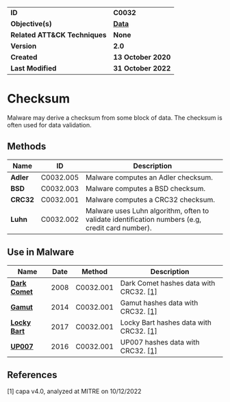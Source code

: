 <table>
<tr>
<td><b>ID</b></td>
<td><b>C0032</b></td>
</tr>
<tr>
<td><b>Objective(s)</b></td>
<td><b><a href="../data">Data</a></b></td>
</tr>
<tr>
<td><b>Related ATT&CK Techniques</b></td>
<td><b>None</b></td>
</tr>
<tr>
<td><b>Version</b></td>
<td><b>2.0</b></td>
</tr>
<tr>
<td><b>Created</b></td>
<td><b>13 October 2020</b></td>
</tr>
<tr>
<td><b>Last Modified</b></td>
<td><b>31 October 2022</b></td>
</tr>
</table>


# Checksum

Malware may derive a checksum from some block of data. The checksum is often used for data validation.


## Methods

|Name|ID|Description|
|---|---|---|
|**Adler**|C0032.005|Malware computes an Adler checksum.|
|**BSD**|C0032.003|Malware computes a BSD checksum.|
|**CRC32**|C0032.001|Malware computes a CRC32 checksum.|
|**Luhn**|C0032.002|Malware uses Luhn algorithm, often to validate identification numbers (e.g, credit card number).| 


## Use in Malware

|Name|Date|Method|Description|
|---|---|---|---|
|[**Dark Comet**](../xample-malware/dark-comet.md)|2008|C0032.001|Dark Comet hashes data with CRC32. [[1]](#1)|
|[**Gamut**](../xample-malware/gamut.md)|2014|C0032.001|Gamut hashes data with CRC32. [[1]](#1)|
|[**Locky Bart**](../xample-malware/locky-bart.md)|2017|C0032.001|Locky Bart hashes data with CRC32. [[1]](#1)|
|[**UP007**](../xample-malware/up007.md)|2016|C0032.001|UP007 hashes data with CRC32. [[1]](#1)|


## References

<a name="1">[1]</a> capa v4.0, analyzed at MITRE on 10/12/2022


